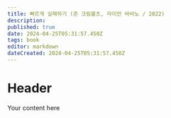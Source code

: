 ```yaml
---
title: 빠르게 실패하기 (존 크림볼츠, 라이언 바비노 / 2022)
description: 
published: true
date: 2024-04-25T05:31:57.450Z
tags: book
editor: markdown
dateCreated: 2024-04-25T05:31:57.450Z
---
```


# Header
Your content here